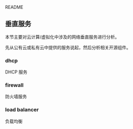 README

## 垂直服务

本节主要对云计算/虚拟化中涉及的网络垂直服务进行分析。

先从公有云或私有云中提供的服务说起，然后分析相关开源组件。

### dhcp

DHCP 服务



### firewall

防火墙服务



### load balancer

负载均衡